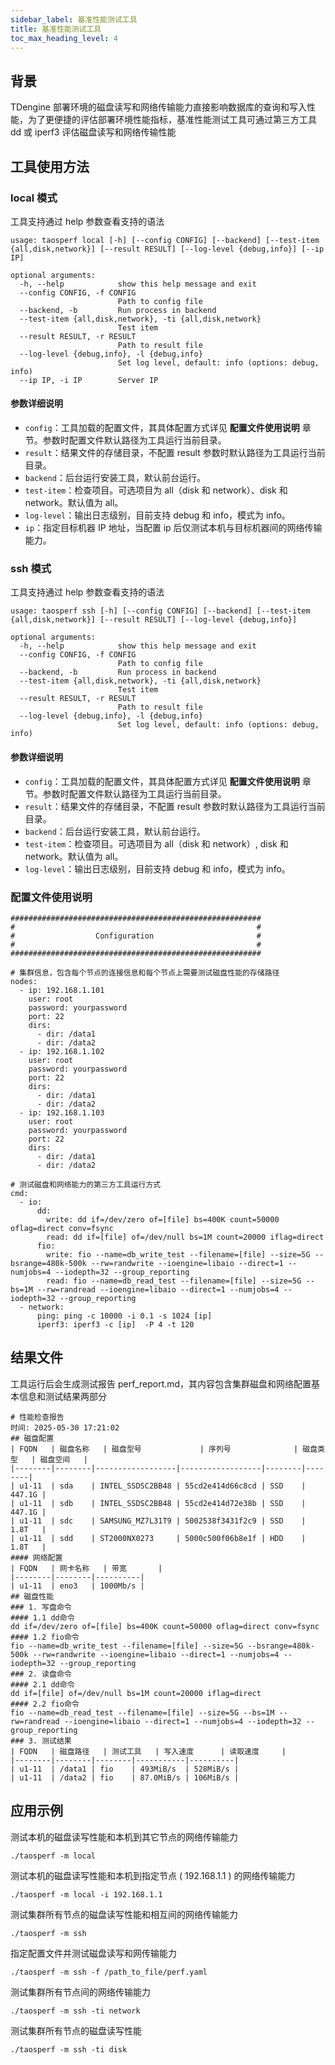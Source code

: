 ```yaml
---
sidebar_label: 基准性能测试工具
title: 基准性能测试工具
toc_max_heading_level: 4
---
```


## 背景

TDengine 部署环境的磁盘读写和网络传输能力直接影响数据库的查询和写入性能，为了更便捷的评估部署环境性能指标，基准性能测试工具可通过第三方工具 dd 或 iperf3 评估磁盘读写和网络传输性能

## 工具使用方法

### local 模式

工具支持通过 help 参数查看支持的语法

```help
usage: taosperf local [-h] [--config CONFIG] [--backend] [--test-item {all,disk,network}] [--result RESULT] [--log-level {debug,info}] [--ip IP]

optional arguments:
  -h, --help            show this help message and exit
  --config CONFIG, -f CONFIG
                        Path to config file
  --backend, -b         Run process in backend
  --test-item {all,disk,network}, -ti {all,disk,network}
                        Test item
  --result RESULT, -r RESULT
                        Path to result file
  --log-level {debug,info}, -l {debug,info}
                        Set log level, default: info (options: debug, info)
  --ip IP, -i IP        Server IP
```

#### 参数详细说明

- `config`：工具加载的配置文件，其具体配置方式详见 **配置文件使用说明** 章节。参数时配置文件默认路径为工具运行当前目录。
- `result`：结果文件的存储目录，不配置 result 参数时默认路径为工具运行当前目录。
- `backend`：后台运行安装工具，默认前台运行。
- `test-item`：检查项目。可选项目为 all（disk 和 network）、disk 和 network。默认值为 all。
- `log-level`：输出日志级别，目前支持 debug 和 info，模式为 info。
- `ip`：指定目标机器 IP 地址，当配置 ip 后仅测试本机与目标机器间的网络传输能力。

### ssh 模式

工具支持通过 help 参数查看支持的语法

```help
usage: taosperf ssh [-h] [--config CONFIG] [--backend] [--test-item {all,disk,network}] [--result RESULT] [--log-level {debug,info}]

optional arguments:
  -h, --help            show this help message and exit
  --config CONFIG, -f CONFIG
                        Path to config file
  --backend, -b         Run process in backend
  --test-item {all,disk,network}, -ti {all,disk,network}
                        Test item
  --result RESULT, -r RESULT
                        Path to result file
  --log-level {debug,info}, -l {debug,info}
                        Set log level, default: info (options: debug, info)
```

#### 参数详细说明

- `config`：工具加载的配置文件，其具体配置方式详见 **配置文件使用说明** 章节。参数时配置文件默认路径为工具运行当前目录。
- `result`：结果文件的存储目录，不配置 result 参数时默认路径为工具运行当前目录。
- `backend`：后台运行安装工具，默认前台运行。
- `test-item`：检查项目。可选项目为 all（disk 和 network）, disk 和 network。默认值为 all。
- `log-level`：输出日志级别，目前支持 debug 和 info，模式为 info。

### 配置文件使用说明

```config
########################################################
#                                                      #
#                  Configuration                       #
#                                                      #
########################################################

# 集群信息，包含每个节点的连接信息和每个节点上需要测试磁盘性能的存储路径
nodes:
  - ip: 192.168.1.101
    user: root
    password: yourpassword
    port: 22
    dirs:
      - dir: /data1
      - dir: /data2
  - ip: 192.168.1.102
    user: root
    password: yourpassword
    port: 22
    dirs:
      - dir: /data1
      - dir: /data2
  - ip: 192.168.1.103
    user: root
    password: yourpassword
    port: 22
    dirs:
      - dir: /data1
      - dir: /data2

# 测试磁盘和网络能力的第三方工具运行方式
cmd:
  - io:
      dd:
        write: dd if=/dev/zero of=[file] bs=400K count=50000 oflag=direct conv=fsync
        read: dd if=[file] of=/dev/null bs=1M count=20000 iflag=direct
      fio:
        write: fio --name=db_write_test --filename=[file] --size=5G --bsrange=480k-500k --rw=randwrite --ioengine=libaio --direct=1 --numjobs=4 --iodepth=32 --group_reporting
        read: fio --name=db_read_test --filename=[file] --size=5G --bs=1M --rw=randread --ioengine=libaio --direct=1 --numjobs=4 --iodepth=32 --group_reporting
  - network:
      ping: ping -c 10000 -i 0.1 -s 1024 [ip]
      iperf3: iperf3 -c [ip]  -P 4 -t 120
```


## 结果文件
工具运行后会生成测试报告 perf_report.md，其内容包含集群磁盘和网络配置基本信息和测试结果两部分
```
# 性能检查报告
时间: 2025-05-30 17:21:02  
## 磁盘配置
| FQDN   | 磁盘名称   | 磁盘型号             | 序列号              | 磁盘类型   | 磁盘空间   |
|--------|--------|------------------|------------------|--------|--------|
| u1-11  | sda    | INTEL_SSDSC2BB48 | 55cd2e414d66c8cd | SSD    | 447.1G |
| u1-11  | sdb    | INTEL_SSDSC2BB48 | 55cd2e414d72e38b | SSD    | 447.1G |
| u1-11  | sdc    | SAMSUNG_MZ7L31T9 | 5002538f3431f2c9 | SSD    | 1.8T   |
| u1-11  | sdd    | ST2000NX0273     | 5000c500f06b8e1f | HDD    | 1.8T   |
#### 网络配置
| FQDN   | 网卡名称   | 带宽       |
|--------|--------|----------|
| u1-11  | eno3   | 1000Mb/s |
## 磁盘性能
### 1. 写盘命令
#### 1.1 dd命令
dd if=/dev/zero of=[file] bs=400K count=50000 oflag=direct conv=fsync  
#### 1.2 fio命令
fio --name=db_write_test --filename=[file] --size=5G --bsrange=480k-500k --rw=randwrite --ioengine=libaio --direct=1 --numjobs=4 --iodepth=32 --group_reporting  
### 2. 读盘命令
#### 2.1 dd命令
dd if=[file] of=/dev/null bs=1M count=20000 iflag=direct  
#### 2.2 fio命令
fio --name=db_read_test --filename=[file] --size=5G --bs=1M --rw=randread --ioengine=libaio --direct=1 --numjobs=4 --iodepth=32 --group_reporting  
### 3. 测试结果
| FQDN   | 磁盘路径   | 测试工具   | 写入速度      | 读取速度     |
|--------|--------|--------|-----------|----------|
| u1-11  | /data1 | fio    | 493MiB/s  | 528MiB/s |
| u1-11  | /data2 | fio    | 87.0MiB/s | 106MiB/s |

```

## 应用示例

测试本机的磁盘读写性能和本机到其它节点的网络传输能力
```
./taosperf -m local
```
测试本机的磁盘读写性能和本机到指定节点 ( 192.168.1.1 ) 的网络传输能力
```
./taosperf -m local -i 192.168.1.1
```
测试集群所有节点的磁盘读写性能和相互间的网络传输能力
```
./taosperf -m ssh
```
指定配置文件并测试磁盘读写和网传输能力
```
./taosperf -m ssh -f /path_to_file/perf.yaml
```
测试集群所有节点间的网络传输能力
```
./taosperf -m ssh -ti network
```
测试集群所有节点的磁盘读写性能
```
./taosperf -m ssh -ti disk
```